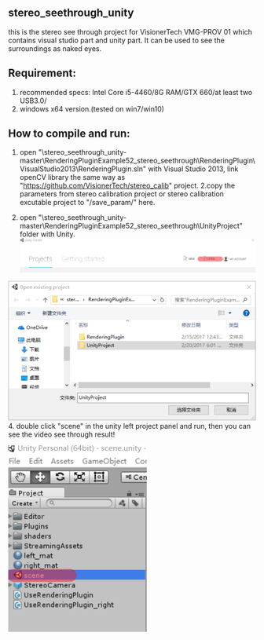 
## stereo_seethrough_unity

this is the stereo see through project for VisionerTech VMG-PROV 01 which contains visual studio part and unity part. It can be used to see the surroundings as naked eyes.

## Requirement:

1.  recommended specs: Intel Core i5-4460/8G RAM/GTX 660/at least two USB3.0/
2.  windows x64 version.(tested on win7/win10)

## How to compile and run:
1. open "\stereo_seethrough_unity-master\RenderingPluginExample52_stereo_seethrough\RenderingPlugin\VisualStudio2013\RenderingPlugin.sln" with Visual Studio 2013, link openCV library the same way as "https://github.com/VisionerTech/stereo_calib" project.
2.copy the parameters from stereo calibration project or stereo calibration excutable project to "/save_param/" here.

3. open "\stereo_seethrough_unity-master\RenderingPluginExample52_stereo_seethrough\UnityProject" folder with Unity.
![alt text](https://github.com/VisionerTech/stereo_seethrough_unity/blob/master/readme_image/open.png "open")

![alt text](https://github.com/VisionerTech/stereo_seethrough_unity/blob/master/readme_image/open2.png "open2")
4.  double click "scene" in the unity left project panel and run, then you can see the video see through result!

![alt text](https://github.com/VisionerTech/stereo_seethrough_unity/blob/master/readme_image/scene.png "scene")
